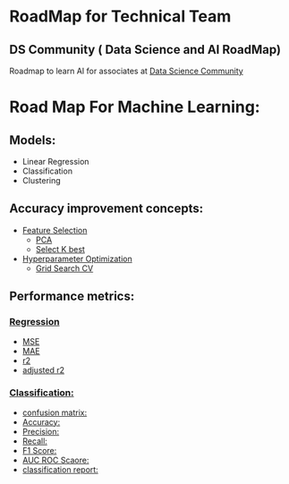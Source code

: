 # RoadMap for Technical Team
 ## DS Community ( Data Science and AI RoadMap)
Roadmap to learn AI for associates at [Data Science Community](https://dscommunity.in)


# Road Map For Machine Learning:
## Models:
+ Linear Regression
+ Classification 
+ Clustering
## Accuracy improvement concepts:
+ [Feature Selection](https://machinelearningmastery.com/feature-selection-machine-learning-python/)
    + [PCA](https://machinelearningmastery.com/principal-components-analysis-for-dimensionality-reduction-in-python/)
    + [Select K best](https://www.kaggle.com/jepsds/feature-selection-using-selectkbest?utm_campaign=News&utm_medium=Community&utm_source=DataCamp.com)
+ [Hyperparameter Optimization](https://www.jeremyjordan.me/hyperparameter-tuning/)
    + [Grid Search CV](https://towardsdatascience.com/grid-search-for-model-tuning-3319b259367e)
## Performance metrics:
### [Regression](https://towardsdatascience.com/regression-an-explanation-of-regression-metrics-and-what-can-go-wrong-a39a9793d914)
+ [MSE](https://scikit-learn.org/stable/modules/generated/sklearn.metrics.mean_squared_error.html)
+ [MAE](https://scikit-learn.org/stable/modules/generated/sklearn.metrics.mean_absolute_error.html)
+ [r2](https://scikit-learn.org/stable/modules/generated/sklearn.metrics.r2_score.html)
+ [adjusted r2](https://blog.minitab.com/blog/adventures-in-statistics-2/multiple-regession-analysis-use-adjusted-r-squared-and-predicted-r-squared-to-include-the-correct-number-of-variables#:~:text=The%20adjusted%20R%2Dsquared%20is,less%20than%20expected%20by%20chance.)

### [Classification:](https://medium.com/@MohammedS/performance-metrics-for-classification-problems-in-machine-learning-part-i-b085d432082b)
+ [confusion matrix:](https://www.geeksforgeeks.org/confusion-matrix-machine-learning/)
+ [Accuracy:](https://scikit-learn.org/stable/modules/generated/sklearn.metrics.accuracy_score.html)
+ [Precision:](https://scikit-learn.org/stable/modules/generated/sklearn.metrics.precision_score.html)
+ [Recall:](https://scikit-learn.org/stable/modules/generated/sklearn.metrics.recall_score.html)
+ [F1 Score:](https://scikit-learn.org/stable/modules/generated/sklearn.metrics.f1_score.html)
+ [AUC ROC Scaore:](http://scikit-learn.org/stable/modules/generated/sklearn.metrics.roc_auc_score.html)
+ [classification report:](https://scikit-learn.org/stable/modules/generated/sklearn.metrics.classification_report.html)
